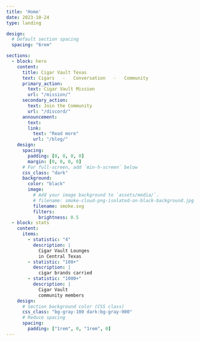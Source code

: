 ```yaml
---
title: 'Home'
date: 2023-10-24
type: landing

design:
  # Default section spacing
  spacing: "6rem"

sections:
  - block: hero
    content:
      title: Cigar Vault Texas
      text: Cigars   -   Conversation   -   Community
      primary_action:
        text: Cigar Vault Mission
        url: "/mission/"
      secondary_action:
        text: Join the Community
        url: "/discord/"
      announcement:
        text: 
        link:
          text: "Read more"
          url: "/blog/"
    design:
      spacing:
        padding: [0, 0, 0, 0]
        margin: [0, 0, 0, 0]
      # For full-screen, add `min-h-screen` below
      css_class: "dark"
      background:
        color: "black"
        image:
          # Add your image background to `assets/media/`.
          # filename: smoke-cloud-png-isolated-on-black-background.jpg
          filename: smoke.svg
          filters:
            brightness: 0.5
  - block: stats
    content:
      items:
        - statistic: "4"
          description: |
            Cigar Vault Lounges   
            in Central Texas
        - statistic: "100+"
          description: |
            cigar brands carried  
        - statistic: "1000+"
          description: |
            Cigar Vault   
            community members
    design:
      # Section background color (CSS class)
      css_class: "bg-gray-100 dark:bg-gray-900"
      # Reduce spacing
      spacing:
        padding: ["1rem", 0, "1rem", 0]
---
```

